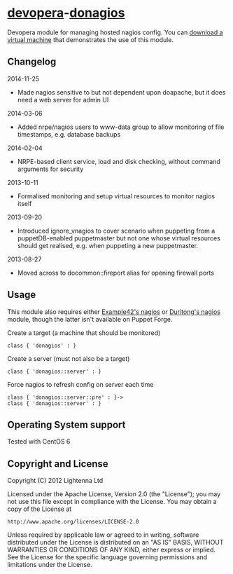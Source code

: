[devopera](http://devopera.com)-[donagios](http://devopera.com/module/donagios)
===============

Devopera module for managing hosted nagios config.  You can [download a virtual machine](http://devopera.com/applications/nagios-and-puppetmaster-puppetdb) that demonstrates the use of this module.

Changelog
---------

2014-11-25

  * Made nagios sensitive to but not dependent upon doapache, but it does need a web server for admin UI

2014-03-06

  * Added nrpe/nagios users to www-data group to allow monitoring of file timestamps, e.g. database backups

2014-02-04

  * NRPE-based client service, load and disk checking, without command arguments for security

2013-10-11

  * Formalised monitoring and setup virtual resources to monitor nagios itself

2013-09-20

  * Introduced ignore_vnagios to cover scenario when puppeting from a puppetDB-enabled puppetmaster but not one whose virtual resources should get realised, e.g. when puppeting a new puppetmaster.

2013-08-27

  * Moved across to docommon::fireport alias for opening firewall ports

Usage
-----

This module also requires either [Example42's nagios](https://github.com/example42/puppet-nagios) or [Duritong's nagios](https://github.com/duritong/puppet-nagios) module, though the latter isn't available on Puppet Forge.

Create a target (a machine that should be monitored)

    class { 'donagios' : }

Create a server (must not also be a target)

    class { 'donagios::server' : }

Force nagios to refresh config on server each time

    class { 'donagios::server::pre' : }->
    class { 'donagios::server' : }

Operating System support
------------------------

Tested with CentOS 6

Copyright and License
---------------------

Copyright (C) 2012 Lightenna Ltd

Licensed under the Apache License, Version 2.0 (the "License"); you may not use this file except in compliance with the License. You may obtain a copy of the License at

    http://www.apache.org/licenses/LICENSE-2.0

Unless required by applicable law or agreed to in writing, software distributed under the License is distributed on an "AS IS" BASIS, WITHOUT WARRANTIES OR CONDITIONS OF ANY KIND, either express or implied. See the License for the specific language governing permissions and limitations under the License.
